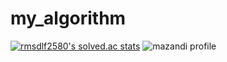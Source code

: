 # my_algorithm

[![rmsdlf2580's solved.ac stats](https://github-readme-solvedac.hyp3rflow.vercel.app/api/?handle=rmsdlf2580)](https://solved.ac/profile/rmsdlf2580)
![mazandi profile](http://mazandi.herokuapp.com/api?handle=rmsdlf2580&theme=warm)
